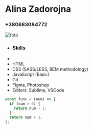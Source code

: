 # **Alina Zadorojna**
### +380683084772
![foto](/rsschool-cv4/cv.jpg)


* ### Skills
* 
* HTML
* CSS (SASS/LESS, BEM methodology)
* JavaScript (Basic)
* Git
* Figma, Photoshop
* Editors: Sublime, VSCode







```javascript
const func = (num) => {
  if (num > 0) {
    return num - 1;
  }
  return num + 1;
};
```